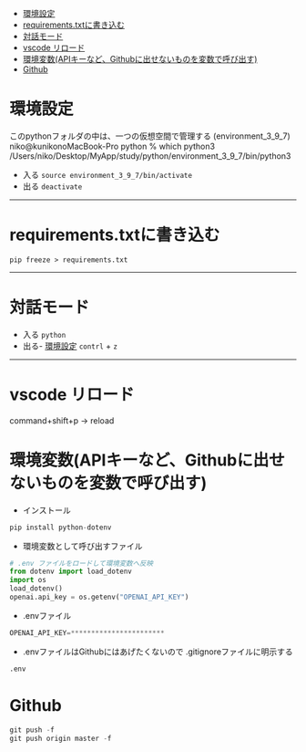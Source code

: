 - [環境設定](#環境設定)
- [requirements.txtに書き込む](#requirementstxtに書き込む)
- [対話モード](#対話モード)
- [vscode リロード](#vscode-リロード)
- [環境変数(APIキーなど、Githubに出せないものを変数で呼び出す)](#環境変数apiキーなどgithubに出せないものを変数で呼び出す)
- [Github](#github)

# 環境設定
このpythonフォルダの中は、一つの仮想空間で管理する
(environment_3_9_7) niko@kunikonoMacBook-Pro python % which python3
/Users/niko/Desktop/MyApp/study/python/environment_3_9_7/bin/python3

- 入る
`source environment_3_9_7/bin/activate`
- 出る
`deactivate`
___

# requirements.txtに書き込む
`pip freeze > requirements.txt`
___
# 対話モード
- 入る
`python`
- 出る- [環境設定](#環境設定)
`contrl` + `z`
___

# vscode リロード
command+shift+p -> reload


# 環境変数(APIキーなど、Githubに出せないものを変数で呼び出す)

- インストール
```python
pip install python-dotenv
```
- 環境変数として呼び出すファイル
```python
# .env ファイルをロードして環境変数へ反映
from dotenv import load_dotenv
import os
load_dotenv()
openai.api_key = os.getenv("OPENAI_API_KEY")
```
- .envファイル
```python
OPENAI_API_KEY=***********************
```

- .envファイルはGithubにはあげたくないので
  .gitignoreファイルに明示する
```python
.env
```

# Github
```python
git push -f
git push origin master -f
```